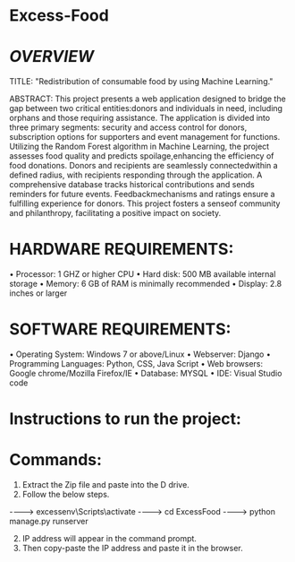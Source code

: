 # Excess-Food
*OVERVIEW*
==========

TITLE: "Redistribution of consumable food by using Machine Learning."

ABSTRACT: This project presents a web application designed to bridge the gap between two critical entities:donors and individuals in need, including orphans and those requiring assistance. The application is divided into three primary segments: security and access control for donors, subscription options for supporters and event management for functions. Utilizing the Random
Forest algorithm in Machine Learning, the project assesses food quality and predicts spoilage,enhancing the efficiency of food donations. Donors and recipients are seamlessly connectedwithin a defined radius, with recipients responding through the application. A comprehensive database tracks historical contributions and sends reminders for future events. Feedbackmechanisms and ratings ensure a fulfilling experience for donors. This project fosters a senseof community and philanthropy, facilitating a positive impact on society.


HARDWARE REQUIREMENTS:
===================== 

• Processor: 1 GHZ or higher CPU
• Hard disk: 500 MB available internal storage
• Memory: 6 GB of RAM is minimally recommended
• Display: 2.8 inches or larger

SOFTWARE REQUIREMENTS:
=====================

• Operating System: Windows 7 or above/Linux
• Webserver: Django
• Programming Languages: Python, CSS, Java Script
• Web browsers: Google chrome/Mozilla Firefox/IE
• Database: MYSQL
• IDE: Visual Studio code

Instructions to run the project:
===============================
Commands:
========

1) Extract the Zip file and paste into the D drive.
2) Follow the below steps.

----> excessenv\Scripts\activate
----> cd ExcessFood
----> python manage.py runserver

2) IP address will appear in the command prompt.
3) Then copy-paste the IP address and paste it in the browser.
